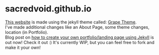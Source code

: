 # sacredvoid.github.io

[This website](https://sacredvoid.github.io) is made using the jekyll theme called: [Grape Theme](https://github.com/naye0ng/Grape-Theme). \
I've made additional changes like an About Page, some theme changes, location (in Portfolio). \
Blog post on [how to create your own portfolio/landing page using Jekyll]() is out now! Check it out :)
It's currently WIP, but you can feel free to fork and make it your own!
